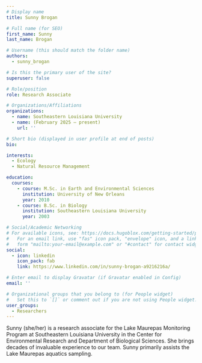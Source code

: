 ```yaml
---
# Display name
title: Sunny Brogan

# Full name (for SEO)
first_name: Sunny
last_name: Brogan

# Username (this should match the folder name)
authors:
  - sunny_brogan

# Is this the primary user of the site?
superuser: false

# Role/position
role: Research Associate

# Organizations/Affiliations
organizations:
  - name: Southeastern Louisiana University 
  - name: (February 2025 – present)
    url: ''

# Short bio (displayed in user profile at end of posts)
bio: 

interests:
  - Ecology
  - Natural Resource Management

education:
  courses:
    - course: M.Sc. in Earth and Environmental Sciences
      institution: University of New Orleans
      year: 2010
    - course: B.Sc. in Biology
      institution: Southeastern Louisiana University
      year: 2003

# Social/Academic Networking
# For available icons, see: https://docs.hugoblox.com/getting-started/page-builder/#icons
#   For an email link, use "fas" icon pack, "envelope" icon, and a link in the
#   form "mailto:your-email@example.com" or "#contact" for contact widget.
social:
  - icon: linkedin
    icon_pack: fab
    link: https://www.linkedin.com/in/sunny-brogan-a9216216a/

# Enter email to display Gravatar (if Gravatar enabled in Config)
email: ''

# Organizational groups that you belong to (for People widget)
#   Set this to `[]` or comment out if you are not using People widget.
user_groups:
  - Researchers
---
```


Sunny (she/her) is a research associate for the Lake Maurepas Monitoring Program at Southeastern Louisiana University in the Center for Environmental Research and Department of Biological Sciences. She brings decades of invaluable experience to our team. Sunny primarily assists the Lake Maurepas aquatics sampling.

